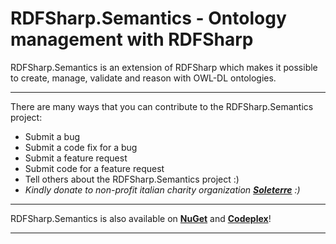 # RDFSharp.Semantics - Ontology management with RDFSharp
RDFSharp.Semantics is an extension of RDFSharp which makes it possible to create, manage, validate and reason with OWL-DL ontologies. 

<hr>
There are many ways that you can contribute to the RDFSharp.Semantics project: 

<ul>
    <li>Submit a bug</li> 
    <li>Submit a code fix for a bug</li>  
    <li>Submit a feature request</li>
    <li>Submit code for a feature request</li>
    <li>Tell others about the RDFSharp.Semantics project :)</li>  
    <li><i>Kindly donate to non-profit italian charity organization <b><a href="http://www.soleterre.org/en/">Soleterre</a></b> :)</i></li> 
</ul>
<hr>
RDFSharp.Semantics is also available on <b><a href="http://www.nuget.org/packages?q=rdfsharp.semantics">NuGet</a></b> and <b><a href="https://rdfsharp.semantics.codeplex.com/">Codeplex</a></b>!
<hr>